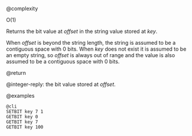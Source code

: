 @complexity

O(1)


Returns the bit value at _offset_ in the string value stored at _key_.

When _offset_ is beyond the string length, the string is assumed to be a
contiguous space with 0 bits. When _key_ does not exist it is assumed to be an
empty string, so _offset_ is always out of range and the value is also assumed
to be a contiguous space with 0 bits.

@return

@integer-reply: the bit value stored at _offset_.

@examples

    @cli
    SETBIT key 7 1
    GETBIT key 0
    GETBIT key 7
    GETBIT key 100

